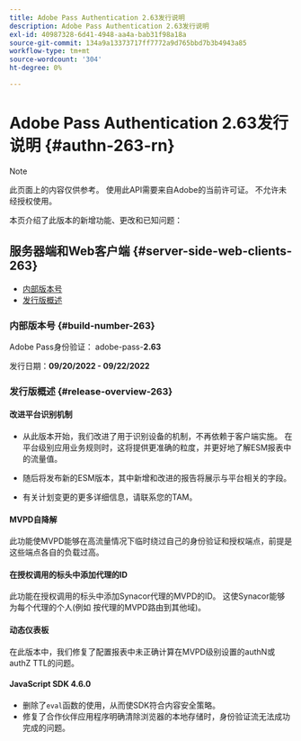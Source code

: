 ```yaml
---
title: Adobe Pass Authentication 2.63发行说明
description: Adobe Pass Authentication 2.63发行说明
exl-id: 40987328-6d41-4948-aa4a-bab31f98a18a
source-git-commit: 134a9a13373717ff7772a9d765bbd7b3b4943a85
workflow-type: tm+mt
source-wordcount: '304'
ht-degree: 0%

---
```


# Adobe Pass Authentication 2.63发行说明 {#authn-263-rn}

>[!NOTE]
>
>此页面上的内容仅供参考。 使用此API需要来自Adobe的当前许可证。 不允许未经授权使用。

本页介绍了此版本的新增功能、更改和已知问题：

## 服务器端和Web客户端 {#server-side-web-clients-263}

* [内部版本号](#build-number-263)
* [发行版概述](#release-overview-263)

### 内部版本号 {#build-number-263}

Adobe Pass身份验证： adobe-pass-**2.63**

发行日期：**09/20/2022 - 09/22/2022**

### 发行版概述 {#release-overview-263}

#### 改进平台识别机制

* 从此版本开始，我们改进了用于识别设备的机制，不再依赖于客户端实施。 在平台级别应用业务规则时，这将提供更准确的粒度，并更好地了解ESM报表中的流量值。

* 随后将发布新的ESM版本，其中新增和改进的报告将展示与平台相关的字段。

* 有关计划变更的更多详细信息，请联系您的TAM。

#### MVPD自降解

此功能使MVPD能够在高流量情况下临时绕过自己的身份验证和授权端点，前提是这些端点各自的负载过高。

#### 在授权调用的标头中添加代理的ID

此功能在授权调用的标头中添加Synacor代理的MVPD的ID。 这使Synacor能够为每个代理的个人(例如 按代理的MVPD路由到其他域)。

#### 动态仪表板

在此版本中，我们修复了配置报表中未正确计算在MVPD级别设置的authN或authZ TTL的问题。

#### JavaScript SDK 4.6.0

* 删除了`eval`函数的使用，从而使SDK符合内容安全策略。
* 修复了合作伙伴应用程序明确清除浏览器的本地存储时，身份验证流无法成功完成的问题。
